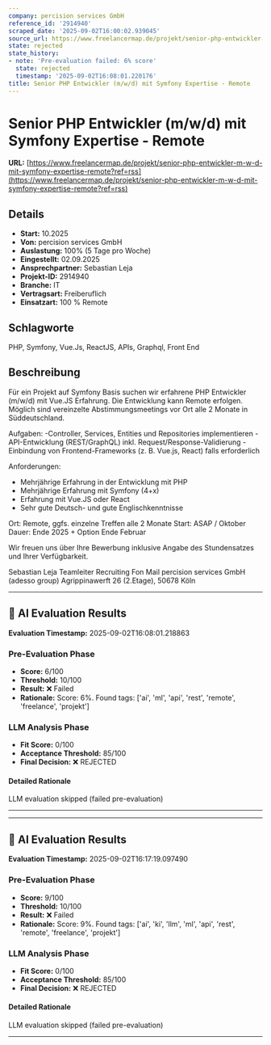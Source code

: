```yaml
---
company: percision services GmbH
reference_id: '2914940'
scraped_date: '2025-09-02T16:00:02.939045'
source_url: https://www.freelancermap.de/projekt/senior-php-entwickler-m-w-d-mit-symfony-expertise-remote?ref=rss
state: rejected
state_history:
- note: 'Pre-evaluation failed: 6% score'
  state: rejected
  timestamp: '2025-09-02T16:08:01.220176'
title: Senior PHP Entwickler (m/w/d) mit Symfony Expertise - Remote
---
```



# Senior PHP Entwickler (m/w/d) mit Symfony Expertise - Remote
**URL:** [https://www.freelancermap.de/projekt/senior-php-entwickler-m-w-d-mit-symfony-expertise-remote?ref=rss](https://www.freelancermap.de/projekt/senior-php-entwickler-m-w-d-mit-symfony-expertise-remote?ref=rss)
## Details
- **Start:** 10.2025
- **Von:** percision services GmbH
- **Auslastung:** 100% (5 Tage pro Woche)
- **Eingestellt:** 02.09.2025
- **Ansprechpartner:** Sebastian Leja
- **Projekt-ID:** 2914940
- **Branche:** IT
- **Vertragsart:** Freiberuflich
- **Einsatzart:** 100
                                                % Remote

## Schlagworte
PHP, Symfony, Vue.Js, ReactJS, APIs, Graphql, Front End

## Beschreibung
Für ein Projekt auf Symfony Basis suchen wir erfahrene PHP Entwickler (m/w/d) mit Vue.JS Erfahrung. Die Entwicklung kann Remote erfolgen. Möglich sind vereinzelte Abstimmungsmeetings vor Ort alle 2 Monate in Süddeutschland.

Aufgaben:
-Controller, Services, Entities und Repositories implementieren
-API-Entwicklung (REST/GraphQL) inkl. Request/Response-Validierung
-Einbindung von Frontend-Frameworks (z. B. Vue.js, React) falls erforderlich

Anforderungen:
- Mehrjährige Erfahrung in der Entwicklung mit PHP
- Mehrjährige Erfahrung mit Symfony (4+x)
- Erfahrung mit Vue.JS oder React
- Sehr gute Deutsch- und gute Englischkenntnisse

Ort: Remote, ggfs. einzelne Treffen alle 2 Monate
Start: ASAP / Oktober
Dauer: Ende 2025 + Option Ende Februar

Wir freuen uns über Ihre Bewerbung inklusive Angabe des Stundensatzes und Ihrer Verfügbarkeit.

Sebastian Leja
Teamleiter Recruiting
Fon
Mail
percision services GmbH (adesso group)
Agrippinawerft 26 (2.Etage), 50678 Köln

---

## 🤖 AI Evaluation Results

**Evaluation Timestamp:** 2025-09-02T16:08:01.218863

### Pre-Evaluation Phase
- **Score:** 6/100
- **Threshold:** 10/100
- **Result:** ❌ Failed
- **Rationale:** Score: 6%. Found tags: ['ai', 'ml', 'api', 'rest', 'remote', 'freelance', 'projekt']

### LLM Analysis Phase
- **Fit Score:** 0/100
- **Acceptance Threshold:** 85/100
- **Final Decision:** ❌ REJECTED

#### Detailed Rationale
LLM evaluation skipped (failed pre-evaluation)

---


---

## 🤖 AI Evaluation Results

**Evaluation Timestamp:** 2025-09-02T16:17:19.097490

### Pre-Evaluation Phase
- **Score:** 9/100
- **Threshold:** 10/100
- **Result:** ❌ Failed
- **Rationale:** Score: 9%. Found tags: ['ai', 'ki', 'llm', 'ml', 'api', 'rest', 'remote', 'freelance', 'projekt']

### LLM Analysis Phase
- **Fit Score:** 0/100
- **Acceptance Threshold:** 85/100
- **Final Decision:** ❌ REJECTED

#### Detailed Rationale
LLM evaluation skipped (failed pre-evaluation)

---
